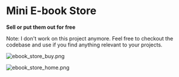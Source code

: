 # Mini E-book Store #
**Sell or put them out for free**

Note: I don't work on this project anymore. Feel free to checkout the codebase and use if you find anything relevant to your projects.

![ebook_store_buy.png](https://bitbucket.org/repo/68ARMM/images/4152002795-ebook_store_buy.png)

![ebook_store_home.png](https://bitbucket.org/repo/68ARMM/images/2999918238-ebook_store_home.png)
